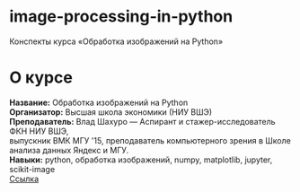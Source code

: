 # image-processing-in-python  
Конспекты курса «Обработка изображений на Python»  

# О курсе  
**Название:** Обработка изображений на Python  
**Организатор:** Высшая школа экономики (НИУ ВШЭ)  
**Преподаватель:** Влад Шахуро — Аспирант и стажер-исследователь ФКН НИУ ВШЭ,  
выпускник ВМК МГУ '15, преподаватель компьютерного зрения в Школе анализа данных Яндекс и МГУ.  
**Навыки:** python, обработка изображений, numpy, matplotlib, jupyter, scikit-image  
[Ссылка](https://stepik.org/course/1280/info)  
